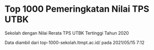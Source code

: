 # Top 1000 Pemeringkatan Nilai TPS UTBK
Sekolah dengan Nilai Rerata TPS UTBK Tertinggi Tahun 2020

Data diambil dari top-1000-sekolah.ltmpt.ac.id/ pada 2021/05/15 7:12
